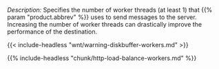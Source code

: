 ---
---
<!-- DISCLAIMER: This file is based on the syslog-ng Open Source Edition documentation https://github.com/balabit/syslog-ng-ose-guides/commit/2f4a52ee61d1ea9ad27cb4f3168b95408fddfdf2 and is used under the terms of The syslog-ng Open Source Edition Documentation License. The file has been modified by Axoflow. -->

*Description:* Specifies the number of worker threads (at least 1) that {{% param "product.abbrev" %}} uses to send messages to the server. Increasing the number of worker threads can drastically improve the performance of the destination.

{{< include-headless "wnt/warning-diskbuffer-workers.md" >}}

{{% include-headless "chunk/http-load-balance-workers.md" %}}

